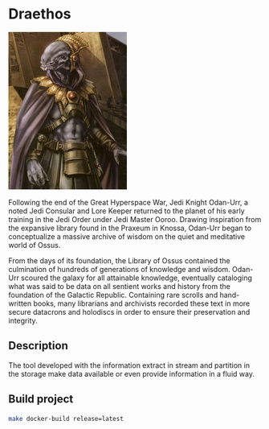 # Draethos

![Draethos](docs/draethos-jedi.jpg)

Following the end of the Great Hyperspace War, Jedi Knight Odan-Urr, a noted Jedi Consular and Lore Keeper returned to the planet of his early training in the Jedi Order under Jedi Master Ooroo. Drawing inspiration from the expansive library found in the Praxeum in Knossa, Odan-Urr began to conceptualize a massive archive of wisdom on the quiet and meditative world of Ossus.

From the days of its foundation, the Library of Ossus contained the culmination of hundreds of generations of knowledge and wisdom. Odan-Urr scoured the galaxy for all attainable knowledge, eventually cataloging what was said to be data on all sentient works and history from the foundation of the Galactic Republic. Containing rare scrolls and hand-written books, many librarians and archivists recorded these text in more secure datacrons and holodiscs in order to ensure their preservation and integrity.

## Description 

The tool developed with the information extract in stream and partition in the storage make data available or even provide information in a fluid way.

## Build project
```sh
make docker-build release=latest
```
